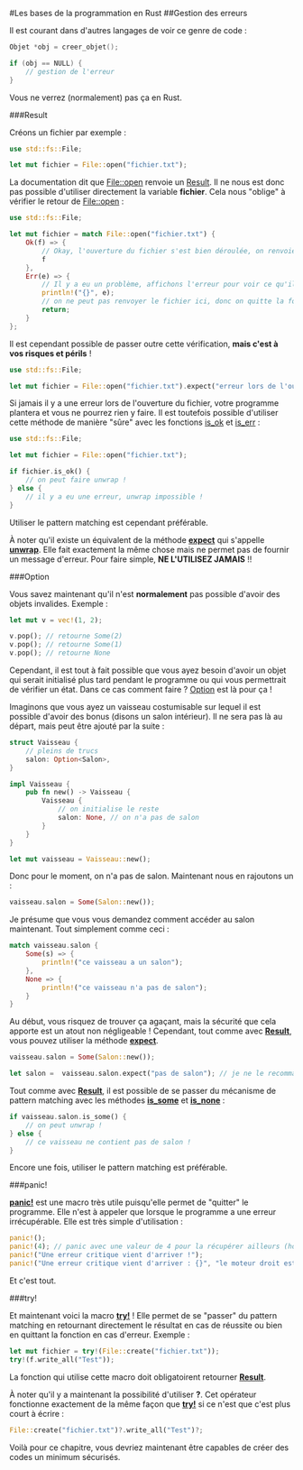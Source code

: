 #Les bases de la programmation en Rust
##Gestion des erreurs

Il est courant dans d'autres langages de voir ce genre de code :

```C
Objet *obj = creer_objet();

if (obj == NULL) {
    // gestion de l'erreur
}
```

Vous ne verrez (normalement) pas ça en Rust.

###Result

Créons un fichier par exemple :

```Rust
use std::fs::File;

let mut fichier = File::open("fichier.txt");
```

La documentation dit que [File::open](https://doc.rust-lang.org/stable/std/fs/struct.File.html#method.open) renvoie un [Result](https://doc.rust-lang.org/stable/std/io/type.Result.html). Il ne nous est donc pas possible d'utiliser directement la variable __fichier__. Cela nous "oblige" à vérifier le retour de [File::open](https://doc.rust-lang.org/stable/std/fs/struct.File.html#method.open) :

```Rust
use std::fs::File;

let mut fichier = match File::open("fichier.txt") {
    Ok(f) => {
        // Okay, l'ouverture du fichier s'est bien déroulée, on renvoie l'objet
        f
    },
    Err(e) => {
        // Il y a eu un problème, affichons l'erreur pour voir ce qu'il se passe
        println!("{}", e);
        // on ne peut pas renvoyer le fichier ici, donc on quitte la fonction
        return;
    }
};
```

Il est cependant possible de passer outre cette vérification, __mais c'est à vos risques et périls__ !

```Rust
use std::fs::File;

let mut fichier = File::open("fichier.txt").expect("erreur lors de l'ouverture");
```

Si jamais il y a une erreur lors de l'ouverture du fichier, votre programme plantera et vous ne pourrez rien y faire. Il est toutefois possible d'utiliser cette méthode de manière "sûre" avec les fonctions [is_ok](https://doc.rust-lang.org/stable/std/result/enum.Result.html#method.is_ok) et [is_err](https://doc.rust-lang.org/stable/std/result/enum.Result.html#method.is_err) :

```Rust
use std::fs::File;

let mut fichier = File::open("fichier.txt");

if fichier.is_ok() {
    // on peut faire unwrap !
} else {
    // il y a eu une erreur, unwrap impossible !
}
```

Utiliser le pattern matching est cependant préférable.

À noter qu'il existe un équivalent de la méthode [__expect__](https://doc.rust-lang.org/stable/std/result/enum.Result.html#method.expect) qui s'appelle [__unwrap__](https://doc.rust-lang.org/stable/std/result/enum.Result.html#method.unwrap). Elle fait exactement la même chose mais ne permet pas de fournir un message d'erreur. Pour faire simple, __NE L'UTILISEZ JAMAIS__ !!

###Option

Vous savez maintenant qu'il n'est __normalement__ pas possible d'avoir des objets invalides. Exemple :

```Rust
let mut v = vec!(1, 2);

v.pop(); // retourne Some(2)
v.pop(); // retourne Some(1)
v.pop(); // retourne None
```

Cependant, il est tout à fait possible que vous ayez besoin d'avoir un objet qui serait initialisé plus tard pendant le programme ou qui vous permettrait de vérifier un état. Dans ce cas comment faire ? [Option](https://doc.rust-lang.org/stable/std/option/enum.Option.html) est là pour ça !

Imaginons que vous ayez un vaisseau costumisable sur lequel il est possible d'avoir des bonus (disons un salon intérieur). Il ne sera pas là au départ, mais peut être ajouté par la suite :

```Rust
struct Vaisseau {
    // pleins de trucs
    salon: Option<Salon>,
}

impl Vaisseau {
    pub fn new() -> Vaisseau {
        Vaisseau {
            // on initialise le reste
            salon: None, // on n'a pas de salon
        }
    }
}

let mut vaisseau = Vaisseau::new();
```

Donc pour le moment, on n'a pas de salon. Maintenant nous en rajoutons un :

```Rust
vaisseau.salon = Some(Salon::new());
```

Je présume que vous vous demandez comment accéder au salon maintenant. Tout simplement comme ceci :

```Rust
match vaisseau.salon {
    Some(s) => {
        println!("ce vaisseau a un salon");
    },
    None => {
        println!("ce vaisseau n'a pas de salon");
    }
}
```

Au début, vous risquez de trouver ça agaçant, mais la sécurité que cela apporte est un atout non négligeable ! Cependant, tout comme avec [__Result__](https://doc.rust-lang.org/stable/std/result/enum.Result.html), vous pouvez utiliser la méthode [__expect__](https://doc.rust-lang.org/stable/std/option/enum.Option.html#method.expect).

```Rust
vaisseau.salon = Some(Salon::new());

let salon =  vaisseau.salon.expect("pas de salon"); // je ne le recommande pas !
```

Tout comme avec [__Result__](https://doc.rust-lang.org/stable/std/result/enum.Result.html), il est possible de se passer du mécanisme de pattern matching avec les méthodes [__is_some__](https://doc.rust-lang.org/stable/std/option/enum.Option.html#method.is_some) et [__is_none__](https://doc.rust-lang.org/stable/std/option/enum.Option.html#method.is_none) :

```Rust
if vaisseau.salon.is_some() {
    // on peut unwrap !
} else {
    // ce vaisseau ne contient pas de salon !
}
```

Encore une fois, utiliser le pattern matching est préférable.

###panic!

[__panic!__](https://doc.rust-lang.org/stable/std/macro.panic!.html) est une macro très utile puisqu'elle permet de "quitter" le programme. Elle n'est à appeler que lorsque le programme a une erreur irrécupérable. Elle est très simple d'utilisation :

```Rust
panic!();
panic!(4); // panic avec une valeur de 4 pour la récupérer ailleurs (hors du programme par exemple)
panic!("Une erreur critique vient d'arriver !");
panic!("Une erreur critique vient d'arriver : {}", "le moteur droit est mort");
```

Et c'est tout.

###try!

Et maintenant voici la macro [__try!__](https://doc.rust-lang.org/stable/std/macro.try!.html) ! Elle permet de se "passer" du pattern matching en retournant directement le résultat en cas de réussite ou bien en quittant la fonction en cas d'erreur. Exemple :

```Rust
let mut fichier = try!(File::create("fichier.txt"));
try!(f.write_all("Test"));
```

La fonction qui utilise cette macro doit obligatoirent retourner [__Result__](https://doc.rust-lang.org/stable/std/result/enum.Result.html).

À noter qu'il y a maintenant la possibilité d'utiliser __?__. Cet opérateur fonctionne exactement de la même façon que [__try!__](https://doc.rust-lang.org/stable/std/macro.try!.html) si ce n'est que c'est plus court à écrire :

```Rust
File::create("fichier.txt")?.write_all("Test")?;
```

Voilà pour ce chapitre, vous devriez maintenant être capables de créer des codes un minimum sécurisés.
